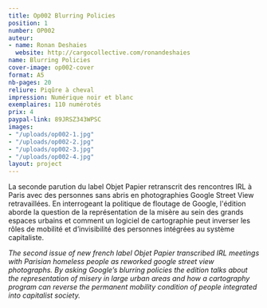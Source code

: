 ```yaml
---
title: Op002 Blurring Policies
position: 1
number: OP002
auteur:
- name: Ronan Deshaies
  website: http://cargocollective.com/ronandeshaies
name: Blurring Policies
cover-image: op002-cover
format: A5
nb-pages: 20
reliure: Piqûre à cheval
impression: Numérique noir et blanc
exemplaires: 110 numérotés
prix: 4
paypal-link: 89JRSZ343WPSC
images:
- "/uploads/op002-1.jpg"
- "/uploads/op002-2.jpg"
- "/uploads/op002-3.jpg"
- "/uploads/op002-4.jpg"
layout: project
---
```


<!-- >**Blurring policies&thinsp;:** We have developed cutting-edge face and license plate blurring technology that is applied to all of Google's Street View images. This technology is designed to blur all identifiable faces and license plates within Google-contributed imagery. [...] Please note, however, that once Google blurs an image the effect is permanent. -->

La seconde parution du label Objet Papier retranscrit des rencontres IRL à Paris avec des personnes sans abris en photographies Google Street View retravaillées. En interrogeant la politique de floutage de Google, l'édition aborde la question de la représentation de la misère au sein des grands espaces urbains et comment un logiciel de cartographie peut inverser les rôles de mobilité et d’invisibilité des personnes intégrées au système capitaliste.

*The second issue of new french label Objet Papier transcribed IRL meetings with Parisian homeless people as reworked google street view photographs. By asking Google’s blurring policies the edition talks about the representation of misery in large urban areas and how a cartography program can reverse the permanent mobility condition of people integrated into capitalist society.*
